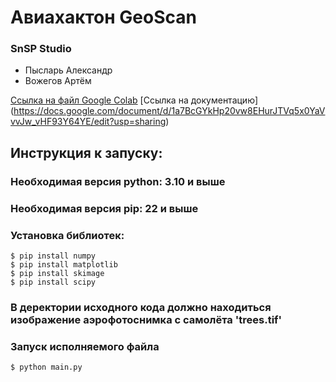 # Авиахактон GeoScan

### SnSP Studio
- Пысларь Александр
- Вожегов Артём

[Ссылка на файл Google Colab](https://colab.research.google.com/drive/1Ql3aXPL3HMZ-gmc2XrpTDjH0PIuUJciA?usp=sharing)
[Ссылка на документацию] (https://docs.google.com/document/d/1a7BcGYkHp20vw8EHurJTVq5x0YaVvvJw_vHF93Y64YE/edit?usp=sharing)

## Инструкция к запуску:

### Необходимая версия python: 3.10 и выше
### Необходимая версия pip: 22 и выше

### Установка библиотек:
```
$ pip install numpy
$ pip install matplotlib
$ pip install skimage
$ pip install scipy
```

### В деректории исходного кода должно находиться изображение аэрофотоснимка с самолёта 'trees.tif'

### Запуск исполняемого файла
`$ python main.py`
